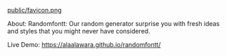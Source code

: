 [public/favicon.png](https://github.com/Alaalawara/randomfontt/blob/1be37ecf3e62ea6433cb89a9dd10633709ca00f0/public/favicon.png)

About:
Randomfontt: Our random generator surprise you with fresh ideas and styles that you might never have considered.

Live Demo: https://alaalawara.github.io/randomfontt/

